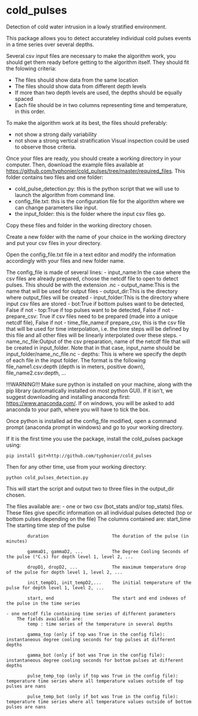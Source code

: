 # cold_pulses
 Detection of cold water intrusion in a lowly stratified environment.

 This package allows you to detect accurateley individual cold pulses events in a time series over several depths.


Several csv input files are necessary to make the algorithm work, you should get them ready before getting to the algorithm itself.
They should fit the folowing criteria:
- The files should show data from the same location
- The files should show data from different depth levels
- If more than two depth levels are used, the depths should be equally spaced
- Each file should be in two columns representing time and temperature, in this order.

To make the algorithm work at its best, the files should preferably:
- not show a strong daily variability
- not show a strong vertical stratification
Visual inspection could be used to observe those criteria.

Once your files are ready, you should create a working directory in your computer.
Then, download the example files available at https://github.com/typhonier/cold_pulses/tree/master/required_files.
This folder contains two files and one folder:
- cold_pulse_detection.py: this is the python script that we will use to launch the algorithm from command line.
- config_file.txt: this is the configuration file for the algorithm where we can change parameters like input.
- the input_folder: this is the folder where the input csv files go.

Copy these files and folder in the working directory chosen. 

Create a new folder with the name of your choice in the working directory and put your csv files in your directory.

Open the config_file.txt file in a text editor and modify the information accordingly with your files and new folder name.

The config_file is made of several lines:
		- input_name:In the case where the csv files are already prepared, choose the netcdf file to open to detect pulses. This should be with the extension .nc
		- output_name:This is the name that will be used for output files
		- output_dir:This is the directory where output_files will be created
		- input_folder:This is the directory where input csv files are stored
		- bot:True if bottom pulses want to be detected, False if not
		- top:True if top pulses want to be detected, False if not
		- prepare_csv: True if csv files need to be prepared (made into a unique netcdf file), False if not
		- time_file_name:if prepare_csv, this is the csv file that will be used for time interpolation, i.e. the time steps will be defined by this file and all other files will be linearly interpolated over these steps. 
		- name_nc_file:Output of the csv preparation, name of the netcdf file that will be created in input_folder. Note that in that case, input_name should be input_folder/name_nc_file.nc
		- depths: This is where we specify the depth of each file in the input folder. The format is the following
		file_name1.csv:depth (depth is in meters, positive down), file_name2.csv:depth, ... 
		
!!!WARNING!!!
Make sure python is installed on your machine, along with the pip library (automatically installed on most python GUI). 
If it isn't, we suggest downloading and installing anaconda first: https://www.anaconda.com/. If on windows, you will be asked to add anaconda to your path, where you will have to tick the box.

Once python is installed ad the config_file modified, open a command prompt (anaconda prompt in windows) and go to your working directory.

If it is the first time you use the package, install the cold_pulses package using:

	pip install git+http://github.com/typhonier/cold_pulses

Then for any other time, use from your working directory:

	python cold_pulses_detection.py

This will start the script and output two to three files in the output_dir chosen.

The files available are:
	- one or two csv (bot_stats and/or top_stats) files. These files give specific information on all individual pulses detected (top or bottom pulses depending on the file)
		The columns contained are:
			start_time						The starting time step of the pulse
			
			duration						The duration of the pulse (in minutes)
			
			gammaD1, gammaD2, ... 			The Degree Cooling Seconds of the pulse (°C.s) for depth level 1, level 2, ... 
			
			dropD1, dropD2, ... 			The maximum temperature drop of the pulse for depth level 1, level 2, ...
			
			init_tempD1, init_tempD2,...    The initial temperature of the pulse for depth level 1, level 2, ...
			
			start, end 						The start and end indexes of the pulse in the time series
			
	- one netcdf file containing time series of different parameters
		The fields available are:
			temp : time series of the temperature in several depths
			
			gamma_top (only if top was True in the config file): instantaneous degree cooling seconds for top pulses at different depths
			
			gamma_bot (only if bot was True in the config file): instantaneous degree cooling seconds for bottom pulses at different depths
			
			pulse_temp_top (only if top was True in the config file): temperature time series where all temperature values outside of top pulses are nans
			
			pulse_temp_bot (only if bot was True in the config file): temperature time series where all temperature values outside of bottom pulses are nans

